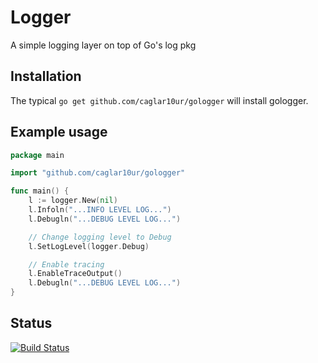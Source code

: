 # Logger

A simple logging layer on top of Go's log pkg

## Installation

The typical `go get github.com/caglar10ur/gologger` will install gologger.

## Example usage

```go
package main

import "github.com/caglar10ur/gologger"

func main() {
    l := logger.New(nil)
    l.Infoln("...INFO LEVEL LOG...")
    l.Debugln("...DEBUG LEVEL LOG...")

    // Change logging level to Debug
    l.SetLogLevel(logger.Debug)

    // Enable tracing
    l.EnableTraceOutput()
    l.Debugln("...DEBUG LEVEL LOG...")
}
```

## Status

[![Build Status](https://secure.travis-ci.org/caglar10ur/gologger.png)](http://travis-ci.org/caglar10ur/gologger)
